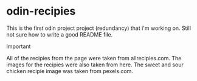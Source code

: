 # odin-recipies
This is the first odin project project (redundancy) that i'm working on. Still not sure how to write
a good README file.

> [!IMPORTANT]
> All of the recipies from the page were taken from allrecipies.com. The images for the recipies were also taken from here. The sweet and sour chicken recipie image was taken from pexels.com.